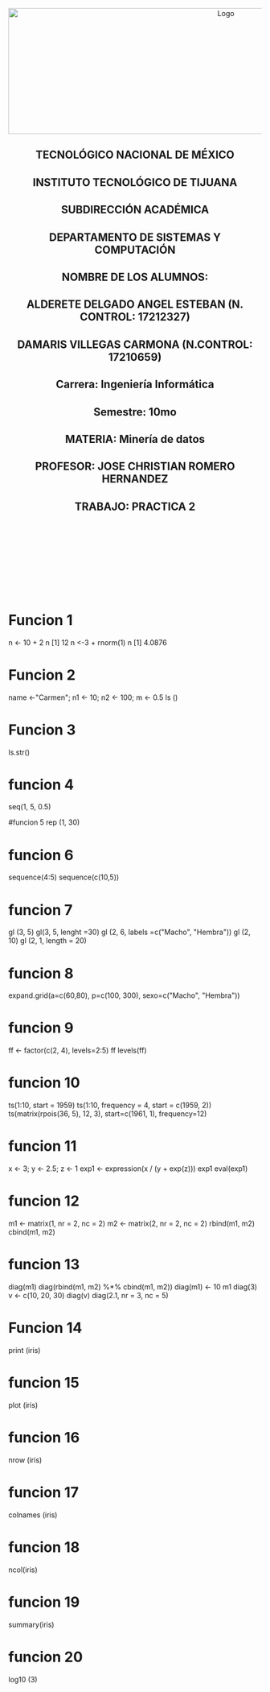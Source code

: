 
<p align="center">
    <img alt="Logo" src="https://www.tijuana.tecnm.mx/wp-content/uploads/2021/08/liston-de-logos-oficiales-educacion-tecnm-FEB-2021.jpg" width=850 height=250>
</p>

<H2><p align="Center">TECNOLÓGICO NACIONAL DE MÉXICO</p></H2>

<H2><p align="Center">INSTITUTO TECNOLÓGICO DE TIJUANA</p></H2>

<H2><p align="Center">SUBDIRECCIÓN ACADÉMICA</p></H2>

<H2><p align="Center">DEPARTAMENTO DE SISTEMAS Y COMPUTACIÓN</p></H2>

<H2><p align="Center">NOMBRE DE LOS ALUMNOS: </p></H2>

<H2><p align="Center">ALDERETE DELGADO ANGEL ESTEBAN (N. CONTROL: 17212327)</p></H2>

<H2><p align="Center">DAMARIS VILLEGAS CARMONA (N.CONTROL: 17210659)</p></H2>

<H2><p align="Center">Carrera: Ingeniería Informática</p></H2>

<H2><p align="Center">Semestre: 10mo </p></H2>

<H2><p align="Center">MATERIA: Minería de datos</p></H2>

<H2><p align="Center">PROFESOR: JOSE CHRISTIAN ROMERO HERNANDEZ</p></H2>

<H2><p align="Center">TRABAJO: PRACTICA 2</p></H2>


<br>
<br>
<br>
<br>
<br>
<br>
<br>
<br>

# Funcion 1
 n <- 10 + 2
n
[1] 12
n <-3 + rnorm(1)
n
[1] 4.0876

# Funcion 2
name <-"Carmen"; n1 <- 10; n2 <- 100; m <- 0.5
ls ()

# Funcion 3
ls.str()
  
# funcion 4
seq(1, 5, 0.5)

#funcion 5
rep (1, 30)

# funcion 6
sequence(4:5)
sequence(c(10,5))

# funcion 7
gl (3, 5)
gl(3, 5, lenght =30)
gl (2, 6, labels =c("Macho", "Hembra"))
gl (2, 10)
gl (2, 1, length = 20)

# funcion 8
expand.grid(a=c(60,80), p=c(100, 300), sexo=c("Macho", "Hembra"))

# funcion 9
ff <- factor(c(2, 4), levels=2:5)
ff
levels(ff)

# funcion 10
ts(1:10, start = 1959)
ts(1:10, frequency = 4, start = c(1959, 2))
ts(matrix(rpois(36, 5), 12, 3), start=c(1961, 1), frequency=12)

# funcion 11
x <- 3; y <- 2.5; z <- 1
exp1 <- expression(x / (y + exp(z)))
exp1
eval(exp1)

# funcion 12
m1 <- matrix(1, nr = 2, nc = 2)
m2 <- matrix(2, nr = 2, nc = 2)
rbind(m1, m2)
cbind(m1, m2)

# funcion 13
diag(m1)
diag(rbind(m1, m2) %*% cbind(m1, m2))
diag(m1) <- 10
m1
diag(3)
v <- c(10, 20, 30)
diag(v)
diag(2.1, nr = 3, nc = 5)

# Funcion 14
print (iris)

# funcion 15
plot (iris) 

# funcion 16
nrow (iris)

# funcion 17
colnames (iris)

# funcion 18
ncol(iris)

# funcion 19
summary(iris)

# funcion 20
log10 (3)
